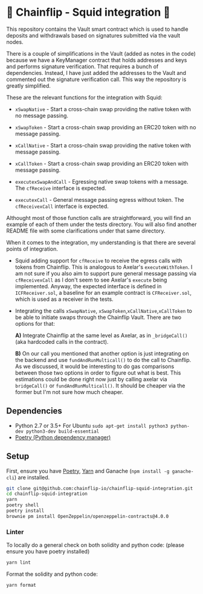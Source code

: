 # :squid: Chainflip - Squid integration :squid:

This repository contains the Vault smart contract which is used to handle deposits and withdrawals based on signatures submitted via the vault nodes.

There is a couple of simplifications in the Vault (added as notes in the code) because we have a KeyManager contract that holds addresses and keys and performs signature verification. That requires a bunch of dependencies. Instead, I have just added the addresses to the Vault and commented out the signature verification call. This way the repository is greatly simplified.

These are the relevant functions for the integration with Squid:
- `xSwapNative` - Start a cross-chain swap providing the native token with no message passing.
- `xSwapToken`  - Start a cross-chain swap providing an ERC20 token with no message passing.
- `xCallNative` - Start a cross-chain swap providing the native token with message passing.
- `xCallToken`  - Start a cross-chain swap providing an ERC20 token with message passing.

- `executexSwapAndCall` - Egressing native swap tokens with a message. The `cfReceive` interface is expected.
- `executexCall` - General message passing egress without token. The `cfReceivexCall` interface is expected.

Althought most of those function calls are straightforward, you will find an example of each of them under the tests directory. You will also find another README file with some clarifications under that same directory.

When it comes to the integration, my understanding is that there are several points of integration.

- Squid adding support for `cfReceive`  to receive the egress calls with tokens from Chainflip. This is analogous to Axelar's `executeWithToken`. I am not sure if you also aim to support pure general message passing via `cfReceivexCall`
as I don't seem to see Axelar's `execute` being implemented. Anyway, the expected interface is defined in `ICFReceiver.sol`, a baseline for an example contract is `CFReceiver.sol`, which is used as a receiver in the tests.

- Integrating the calls `xSwapNative`, `xSwapToken`,`xCallNative`,`xCallToken` to be able to initiate swaps through the Chainflip Vault. There are two options for that:

    **A)** Integrate Chainflip at the same level as Axelar, as in `_bridgeCall()` (aka hardcoded calls in the contract).

    **B)** On our call you mentioned that another option is just integrating on the backend and use `fundAndRunMulticall()` to do the call to Chainflip. As we discussed, it would be interesting to do gas comparisons between those two options in order to figure out what is best. This estimations could be done right now just by calling axelar via `bridgeCall()` or `fundAndRunMulticall()`. It should be cheaper via the former but I'm not sure how much cheaper.



## Dependencies

- Python 2.7 or 3.5+
  For Ubuntu `sudo apt-get install python3 python-dev python3-dev build-essential`
- [Poetry (Python dependency manager)](https://python-poetry.org/docs/)

## Setup

First, ensure you have [Poetry](https://python-poetry.org), [Yarn](https://yarnpkg.com) and Ganache (`npm install -g ganache-cli`) are installed.

```bash
git clone git@github.com:chainflip-io/chainflip-squid-integration.git
cd chainflip-squid-integration
yarn
poetry shell
poetry install
brownie pm install OpenZeppelin/openzeppelin-contracts@4.0.0
```

### Linter

To locally do a general check on both solidity and python code: (please ensure you have poetry installed)

```bash
yarn lint
```

Format the solidity and python code:

```bash
yarn format
```